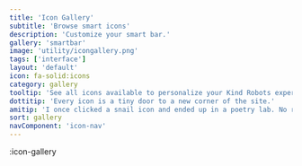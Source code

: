 ```yaml
---
title: 'Icon Gallery'
subtitle: 'Browse smart icons'
description: 'Customize your smart bar.'
gallery: 'smartbar'
image: 'utility/icongallery.png'
tags: ['interface']
layout: 'default'
icon: fa-solid:icons
category: gallery
tooltip: 'See all icons available to personalize your Kind Robots experience.'
dottitip: 'Every icon is a tiny door to a new corner of the site.'
amitip: 'I once clicked a snail icon and ended up in a poetry lab. No regrets.'
sort: gallery
navComponent: 'icon-nav'
---
```


:icon-gallery